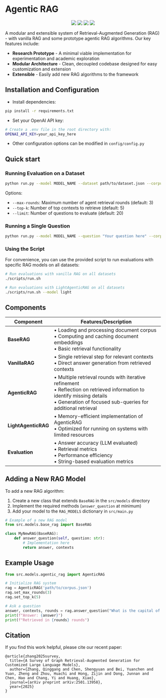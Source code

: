 # Agentic RAG

<div align="center">
    <a href="http://makeapullrequest.com"><img src="https://img.shields.io/badge/PRs-welcome-green.svg"/></a>
    <a href="https://github.com/chensyCN/Agentic-RAG/stargazers"><img src="https://img.shields.io/github/stars/chensyCN/Agentic-RAG"/></a>
    <a href="https://github.com/chensyCN/Agentic-RAG/network/members"><img src="https://img.shields.io/github/forks/chensyCN/Agentic-RAG"/></a>
    <a href="https://github.com/chensyCN/Agentic-RAG/commits"><img src="https://img.shields.io/github/last-commit/chensyCN/Agentic-RAG?color=blue"/></a>
</div>


A modular and extensible system of Retrieval-Augmented Generation (RAG) - with vanilla RAG and some prototype agentic RAG algorithms. Our key features include:

- **Research Prototype** - A minimal viable implementation for experimentation and academic exploration
- **Modular Architecture** - Clean, decoupled codebase designed for easy customization and extension
- **Extensible** - Easily add new RAG algorithms to the framework


## Installation and Configuration

- Install dependencies:
```bash
pip install -r requirements.txt
```
- Set your OpenAI API key:
```bash
# Create a .env file in the root directory with:
OPENAI_API_KEY=your_api_key_here
```

- Other configuration options can be modified in `config/config.py`


## Quick start

### Running Evaluation on a Dataset


```bash
python run.py --model MODEL_NAME --dataset path/to/dataset.json --corpus path/to/corpus.json
```

Options:
- `--max-rounds`: Maximum number of agent retrieval rounds (default: 3)
- `--top-k`: Number of top contexts to retrieve (default: 5)
- `--limit`: Number of questions to evaluate (default: 20)

### Running a Single Question

```bash
python run.py --model MODEL_NAME --question "Your question here" --corpus path/to/corpus.json
```

### Using the Script

For convenience, you can use the provided script to run evaluations with specific RAG models on all datasets:

```bash
# Run evaluations with vanilla RAG on all datasets
./scripts/run.sh

# Run evaluations with LightAgenticRAG on all datasets 
./scripts/run.sh --model light
```




## Components

| Component | Features/Description |
|-----------|---------------------|
| **BaseRAG** | • Loading and processing document corpus<br>• Computing and caching document embeddings<br>• Basic retrieval functionality |
| **VanillaRAG** | • Single retrieval step for relevant contexts<br>• Direct answer generation from retrieved contexts |
| **AgenticRAG** | • Multiple retrieval rounds with iterative refinement<br>• Reflection on retrieved information to identify missing details<br>• Generation of focused sub-queries for additional retrieval |
| **LightAgenticRAG** | • Memory-efficient implementation of AgenticRAG<br>• Optimized for running on systems with limited resources |
| **Evaluation** | • Answer accuracy (LLM evaluated)<br>• Retrieval metrics<br>• Performance efficiency<br>• String-based evaluation metrics |

## Adding a New RAG Model

To add a new RAG algorithm:

1. Create a new class that extends `BaseRAG` in the `src/models` directory
2. Implement the required methods (`answer_question` at minimum)
3. Add your model to the `RAG_MODELS` dictionary in `src/main.py`

```python
# Example of a new RAG model
from src.models.base_rag import BaseRAG

class MyNewRAG(BaseRAG):
    def answer_question(self, question: str):
        # Implementation here
        return answer, contexts
```

## Example Usage

```python
from src.models.agentic_rag import AgenticRAG

# Initialize RAG system
rag = AgenticRAG('path/to/corpus.json')
rag.set_max_rounds(3)
rag.set_top_k(5)

# Ask a question
answer, contexts, rounds = rag.answer_question("What is the capital of France?")
print(f"Answer: {answer}")
print(f"Retrieved in {rounds} rounds")
``` 

## Citation
If you find this work helpful, please cite our recent paper:

```
@article{zhang2025survey,
  title={A Survey of Graph Retrieval-Augmented Generation for Customized Large Language Models},
  author={Zhang, Qinggang and Chen, Shengyuan and Bei, Yuanchen and Yuan, Zheng and Zhou, Huachi and Hong, Zijin and Dong, Junnan and Chen, Hao and Chang, Yi and Huang, Xiao},
  journal={arXiv preprint arXiv:2501.13958},
  year={2025}
}
```